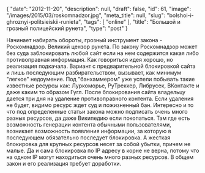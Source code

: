 {
    "date": "2012-11-20",
    "description": null,
    "draft": false,
    "id": 61,
    "image": "/images/2015/03/roskomnadzor.jpg",
    "meta_title": null,
    "slug": "bolshoi-i-ghroznyi-politsieiskii-runieta",
    "tags": [
        "online"
    ],
    "title": "Большой и грозный полицейский рунета",
    "type": "post"
}


 Начинает набирать обороты, грозный инструмент закона - Роскомнадзор. Великий цензор рунета. По закону Роскомнадзор может без суда заблокировать любой сайт если на нем содержится какая либо противоправная информация. Как говориться идея хорошо, но реализация подкачала. Вариант с предварительной блокировкой сайта и лишь последующим разбирательством, вызывает, как минимум "легкое" недоумение. Под "банхаммером" уже успели побывать такие известные ресурсы как: Луркоморье, РуТреккер,  Либрусек, ВКонтакте и даже каким то образом Гугл. После блокирования сайта владельцу дается три дня на удаление противоправного контента. Если удаления не будет, видимо ресурс ждет суд и пожизненный бан. Интересно и то что под определенные статьи закона можно подписать очень много разных ресурсов, да даже Википедию если покопаться. Там где есть возможность генерации контента обычными пользователями, возникает возможность появления информации, за которую в последующем обязательно последует блокировка. А жесткая блокировка для крупных ресурсов несет за собой убытки, причем не малые. Да и сама блокировка по IP адресу в корне не верна, потому что на одном IP могут находиться очень много разных ресурсов. В общем закон и его реализация требует доработки. 

